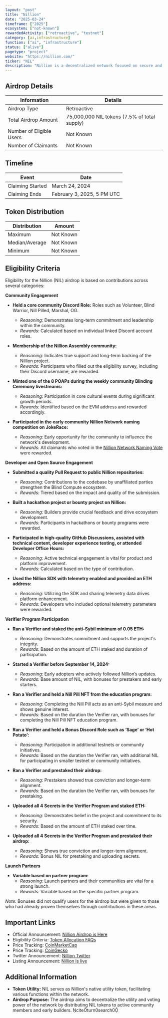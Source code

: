 ```yaml
---
layout: "post"
title: "Nillion"
date: "2025-03-24"
timeframe: ["2025"]
ecosystem: ["not-known"]
rewardedActivity: ["retroactive", "testnet"]
category: [ai,infrastructure]
function: ["ai", "infrastructure"]
status: ["alive"]
pagetype: "project"
website: "https://nillion.com/"
ticker: "NIL"
description: "Nillion is a decentralized network focused on secure and private data processing."
---
```

## Airdrop Details

| Information              | Details                                      |
| ------------------------ | -------------------------------------------- |
| Airdrop Type             | Retroactive                                  |
| Total Airdrop Amount     | 75,000,000 NIL tokens (7.5% of total supply) |
| Number of Eligible Users | Not Known                                    |
| Number of Claimants      | Not Known                                    |

## Timeline

| Event            | Date                       |
| ---------------- | -------------------------- |
| Claiming Started | March 24, 2024             |
| Claiming Ends    | February 3, 2025, 5 PM UTC |

## Token Distribution

| Distribution   | Amount    |
| -------------- | --------- |
| Maximum        | Not Known |
| Median/Average | Not Known |
| Minimum        | Not Known |

## Eligibility Criteria

Eligibility for the Nillion (NIL) airdrop is based on contributions across several categories:

**Community Engagement**

- **Held a core community Discord Role:** Roles such as Volunteer, Blind Warrior, Nill Pilled, Marshal, OG.

  - _Reasoning:_ Demonstrates long-term commitment and leadership within the community.
  - _Rewards:_ Calculated based on individual linked Discord account roles.

- **Membership of the Nillion Assembly community:**

  - _Reasoning:_ Indicates true support and long-term backing of the Nillion project.
  - _Rewards:_ Participants who filled out the eligibility survey, including their Discord username, are rewarded.

- **Minted one of the 8 POAPs during the weekly community Blinding Ceremony livestreams:**

  - _Reasoning:_ Participation in core cultural events during significant growth periods.
  - _Rewards:_ Identified based on the EVM address and rewarded accordingly.

- **Participated in the early community Nillion Network naming competition on JokeRace:**
  - _Reasoning:_ Early opportunity for the community to influence the network's development.
  - _Rewards:_ All claimants who voted in the [Nillion Network Naming Vote](https://www.jokerace.io/contest/optimism/0xD4F6E26b49C406754D62a6e88bB1f3069E2347F1) were rewarded.

**Developer and Open Source Engagement**

- **Submitted a quality Pull Request to public Nillion repositories:**

  - _Reasoning:_ Contributions to the codebase by unaffiliated parties strengthen the Blind Compute ecosystem.
  - _Rewards:_ Tiered based on the impact and quality of the submission.

- **Built a hackathon project or bounty project on Nillion:**

  - _Reasoning:_ Builders provide crucial feedback and drive ecosystem development.
  - _Rewards:_ Participants in hackathons or bounty programs were rewarded.

- **Participated in high-quality GitHub Discussions, assisted with technical content, developer experience testing, or attended Developer Office Hours:**

  - _Reasoning:_ Active technical engagement is vital for product and platform improvement.
  - _Rewards:_ Calculated based on the type of contribution.

- **Used the Nillion SDK with telemetry enabled and provided an ETH address:**
  - _Reasoning:_ Utilizing the SDK and sharing telemetry data drives platform enhancement.
  - _Rewards:_ Developers who included optional telemetry parameters were rewarded.

**Verifier Program Participation**

- **Ran a Verifier and staked the anti-Sybil minimum of 0.05 ETH:**

  - _Reasoning:_ Demonstrates commitment and supports the project's integrity.
  - _Rewards:_ Based on the amount of ETH staked and duration of participation.

- **Started a Verifier before September 14, 2024:**

  - _Reasoning:_ Early adopters who actively followed Nillion’s updates.
  - _Rewards:_ Base amount of NIL, with bonuses for prestakers and early starters.

- **Ran a Verifier and held a Nill Pill NFT from the education program:**

  - _Reasoning:_ Completing the Nill Pill acts as an anti-Sybil measure and shows genuine interest.
  - _Rewards:_ Based on the duration the Verifier ran, with bonuses for completing the Nill Pill NFT education program.

- **Ran a Verifier and held a Bonus Discord Role such as ‘Sage’ or ‘Hot Potato’:**

  - _Reasoning:_ Participation in additional testnets or community initiatives.
  - _Rewards:_ Based on the duration the Verifier ran, with additional NIL for participating in smaller testnet or community initiatives.

- **Ran a Verifier and prestaked their airdrop:**

  - _Reasoning:_ Prestakers showed true conviction and longer-term alignment.
  - _Rewards:_ Based on the duration the Verifier ran, with bonuses for prestaking.

- **Uploaded all 4 Secrets in the Verifier Program and staked ETH:**

  - _Reasoning:_ Demonstrates belief in the project and commitment to its security.
  - _Rewards:_ Based on the amount of ETH staked over time.

- **Uploaded all 4 Secrets in the Verifier Program and prestaked their airdrop:**
  - _Reasoning:_ Shows true conviction and longer-term alignment.
  - _Rewards:_ Bonus NIL for prestaking and uploading secrets.

**Launch Partners**

- **Variable based on partner program:**
  - _Reasoning:_ Launch partners and their communities are vital for a strong launch.
  - _Rewards:_ Variable based on the specific partner program.

_Note:_ Bonuses did not qualify users for the airdrop but were given to those who had already proven themselves through contributions in these areas.

## Important Links

- Official Announcement: [Nillion Airdrop is Here](https://nillion.com/news/nillion-airdrop-is-here/)
- Eligibility Criteria: [Token Allocation FAQs](https://nillion.notion.site/Token-Allocation-FAQs-1b31827799b480fe86c9c336188a4375)
- Price Tracking: [CoinMarketCap](https://coinmarketcap.com/currencies/nillion)
- Price Tracking: [CoinGecko](https://www.coingecko.com/en/coins/nillion)
- Twitter Announcement: [Nillion Twitter](https://x.com/nillionnetwork/status/1899811137203458313)
- Listing Announcement: [Nillion is live](https://x.com/nillionnetwork/status/1904157568118722690)
## Additional Information

- **Token Utility:** NIL serves as Nillion's native utility token, facilitating various functions within the network.
- **Airdrop Purpose:** The airdrop aims to decentralize the utility and voting power of the network by distributing NIL tokens to active community members and early builders. citeturn0search0
